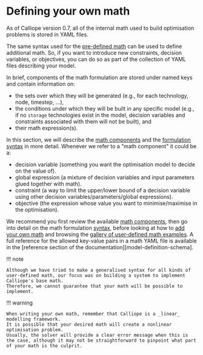 # Defining your own math

As of Calliope version 0.7, all of the internal math used to build optimisation problems is stored in YAML files.

The same syntax used for the [pre-defined math](https://github.com/calliope-project/calliope/tree/main/src/calliope/math) can be used to define additional math.
So, if you want to introduce new constraints, decision variables, or objectives, you can do so as part of the collection of YAML files describing your model.

In brief, components of the math formulation are stored under named keys and contain information on:

* the sets over which they will be generated (e.g., for each technology, node, timestep, ...),
* the conditions under which they will be built in any specific model (e.g., if no `storage` technologies exist in the model, decision variables and constraints associated with them will not be built), and
* their math expression(s).

In this section, we will describe the [math components](components.md) and the [formulation syntax](syntax.md) in more detail.
Whenever we refer to a "math component" it could be a:

* decision variable (something you want the optimisation model to decide on the value of).
* global expression (a mixture of decision variables and input parameters glued together with math).
* constraint (a way to limit the upper/lower bound of a decision variable using other decision variables/parameters/global expressions).
* objective (the expression whose value you want to minimise/maximise in the optimisation).

We recommend you first review the available [math components](components.md),
then go into detail on the math formulation [syntax](syntax.md),
before looking at how to [add your own math](customise.md) and browsing the [gallery of user-defined math examples](examples/overview.md).
A full reference for the allowed key-value pairs in a math YAML file is available in the [reference section of the documentation][model-definition-schema].

!!! note

    Although we have tried to make a generalised syntax for all kinds of user-defined math, our focus was on building a system to implement Calliope's base math.
    Therefore, we cannot guarantee that your math will be possible to implement.

!!! warning

    When writing your own math, remember that Calliope is a _linear_ modelling framework.
    It is possible that your desired math will create a nonlinear optimisation problem.
    Usually, the solver will provide a clear error message when this is the case, although it may not be straightforward to pinpoint what part of your math is the culprit.
